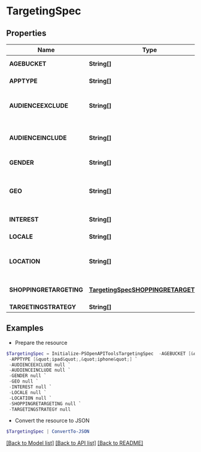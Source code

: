 # TargetingSpec
## Properties

Name | Type | Description | Notes
------------ | ------------- | ------------- | -------------
**AGEBUCKET** | **String[]** | Age ranges. If the AGE_BUCKET field is missing, the default behavior in terms of ad delivery is that **All age buckets** will be targeted. | [optional] 
**APPTYPE** | **String[]** | Allowed devices. If the APPTYPE field is missing, the default behavior in terms of ad delivery is that **All devices/apptypes** will be targeted. | [optional] 
**AUDIENCEEXCLUDE** | **String[]** | Excluded customer list IDs. Used to drive new customer acquisition goals. For example: [&quot;&quot;2542620905475&quot;&quot;]. Audience lists need to have at least 100 people with Pinterest accounts in them. If the AUDIENCE_EXCLUDE field is missing, the default behavior in terms of ad delivery is that **No users will be excluded**. | [optional] 
**AUDIENCEINCLUDE** | **String[]** | Targeted customer list IDs. For example: [&quot;&quot;2542620905473&quot;&quot;]. Audience lists need to have at least 100 people with Pinterest accounts in them Audience lists need to have at least 100 people with Pinterest accounts in them. If the AUDIENCE_INCLUDE field is missing, the default behavior in terms of ad delivery is that **All users will be included**. | [optional] 
**GENDER** | **String[]** | Targeted genders. Values: [&quot;&quot;unknown&quot;&quot;,&quot;&quot;male&quot;&quot;,&quot;&quot;female&quot;&quot;]. If the GENDER field is missing, the default behavior in terms of ad delivery is that **All genders will be targeted**. | [optional] 
**GEO** | **String[]** | Location region codes, e.g., &quot;&quot;BE-VOV&quot;&quot; (East Flanders, Belgium) For complete list, &lt;a href&#x3D;&quot;&quot;https://help.pinterest.com/sub/helpcenter/partner/pinterest_location_targeting_codes.xlsx&quot;&quot; target&#x3D;&quot;&quot;_blank&quot;&quot;&gt;click here&lt;/a&gt; or postal codes, e.g., &quot;&quot;US-94107&quot;&quot;. Use either region codes or postal codes but not both. At least one of LOCATION or GEO must be specified. If the GEO field is missing, then only LOCATION values will be targeted (see LOCATION field below). | [optional] 
**INTEREST** | **String[]** | Array of interest object IDs. If the INTEREST field is missing, the default behavior in terms of ad delivery is that **All interests will be targeted**. | [optional] 
**LOCALE** | **String[]** | 24 ISO 639-1 two letter language codes. If the LOCALE field is missing, the default behavior in terms of ad delivery is that **All languages will be targeted, only english non-sublanguage will be targeted**. | [optional] 
**LOCATION** | **String[]** | 22 ISO Alpha 2 two letter country codes or US Nielsen DMA (Designated Market Area) codes (location region codes) (e.g., [&quot;&quot;US&quot;&quot;, &quot;&quot;807&quot;&quot;]). For complete list, click here. Location-Country and Location-Metro codes apply. At least one of LOCATION or GEO must be specified. If the LOCATION field is missing, then only GEO values will be targeted (see GEO field above). | [optional] 
**SHOPPINGRETARGETING** | [**TargetingSpecSHOPPINGRETARGETING[]**](TargetingSpecSHOPPINGRETARGETING.md) | Array of object: lookback_window [Integer]: Number of days ago to start lookback timeframe for dynamic retargeting tag_types [Array of integer]: Event types to target for dynamic retargeting exclusion_window [Integer]: Number of days ago to stop lookback timeframe for dynamic retargeting | [optional] 
**TARGETINGSTRATEGY** | **String[]** |  | [optional] 

## Examples

- Prepare the resource
```powershell
$TargetingSpec = Initialize-PSOpenAPIToolsTargetingSpec  -AGEBUCKET [&quot;35-44&quot;,&quot;50-54&quot;] `
 -APPTYPE [&quot;ipad&quot;,&quot;iphone&quot;] `
 -AUDIENCEEXCLUDE null `
 -AUDIENCEINCLUDE null `
 -GENDER null `
 -GEO null `
 -INTEREST null `
 -LOCALE null `
 -LOCATION null `
 -SHOPPINGRETARGETING null `
 -TARGETINGSTRATEGY null
```

- Convert the resource to JSON
```powershell
$TargetingSpec | ConvertTo-JSON
```

[[Back to Model list]](../README.md#documentation-for-models) [[Back to API list]](../README.md#documentation-for-api-endpoints) [[Back to README]](../README.md)

